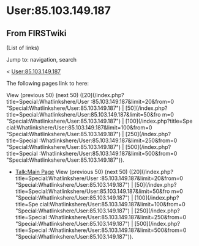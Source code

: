 # User:85.103.149.187

## From FIRSTwiki

(List of links)

Jump to: navigation, search

< [User:85.103.149.187](/index.php?title=User:85.103.149.187&redirect=no "User:85.103.149.187")

The following pages link to here:

View (previous 50) (next 50) ([20](/index.php?title=Special:Whatlinkshere/User
:85.103.149.187&limit=20&from=0 "Special:Whatlinkshere/User:85.103.149.187") | [50](/index.php?title=Special:Whatlinkshere/User:85.103.149.187&limit=50&fro
m=0 "Special:Whatlinkshere/User:85.103.149.187") | [100](/index.php?title=Spe
cial:Whatlinkshere/User:85.103.149.187&limit=100&from=0 "Special:Whatlinkshere/User:85.103.149.187") | [250](/index.php?title=Special
:Whatlinkshere/User:85.103.149.187&limit=250&from=0 "Special:Whatlinkshere/User:85.103.149.187") | [500](/index.php?title=Special
:Whatlinkshere/User:85.103.149.187&limit=500&from=0 "Special:Whatlinkshere/User:85.103.149.187")).

- [Talk:Main Page](Talk:Main_Page "Talk:Main Page") View (previous 50) (next 50) ([20](/index.php?title=Special:Whatlinkshere/User
  :85.103.149.187&limit=20&from=0 "Special:Whatlinkshere/User:85.103.149.187") | [50](/index.php?title=Special:Whatlinkshere/User:85.103.149.187&limit=50&fro
  m=0 "Special:Whatlinkshere/User:85.103.149.187") | [100](/index.php?title=Spe
  cial:Whatlinkshere/User:85.103.149.187&limit=100&from=0 "Special:Whatlinkshere/User:85.103.149.187") | [250](/index.php?title=Special
  :Whatlinkshere/User:85.103.149.187&limit=250&from=0 "Special:Whatlinkshere/User:85.103.149.187") | [500](/index.php?title=Special
  :Whatlinkshere/User:85.103.149.187&limit=500&from=0 "Special:Whatlinkshere/User:85.103.149.187")).
